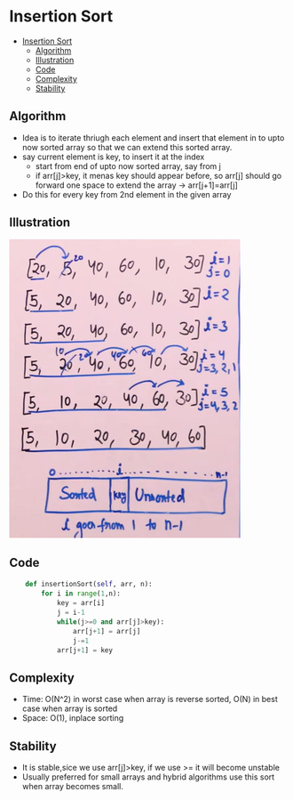 # Insertion Sort 
- [Insertion Sort](#insertion-sort)
  - [Algorithm](#algorithm)
  - [Illustration](#illustration)
  - [Code](#code)
  - [Complexity](#complexity)
  - [Stability](#stability)

## Algorithm 
- Idea is to iterate thriugh each element and insert that element in to upto now sorted array so that we can extend this sorted array.
- say current element is key, to insert it at the index
   - start from end of upto now sorted array, say from j
   - if arr[j]>key, it menas key should appear before, so arr[j] should go forward one space to extend the array -> arr[j+1]=arr[j]
 - Do this for every key from 2nd element in the given array
  

## Illustration 
![](Assets/2023-02-25-12-24-01.png)

## Code 
```python
    def insertionSort(self, arr, n):
        for i in range(1,n):
            key = arr[i]
            j = i-1
            while(j>=0 and arr[j]>key):
                arr[j+1] = arr[j]
                j-=1
            arr[j+1] = key
```

## Complexity
- Time: O(N^2) in worst case when array is reverse sorted, O(N) in best case when array is sorted
- Space: O(1), inplace sorting 
  
## Stability
- It is stable,sice we use arr[j]>key, if we use >= it will become unstable
- Usually preferred for small arrays and hybrid algorithms use this sort when array becomes small.